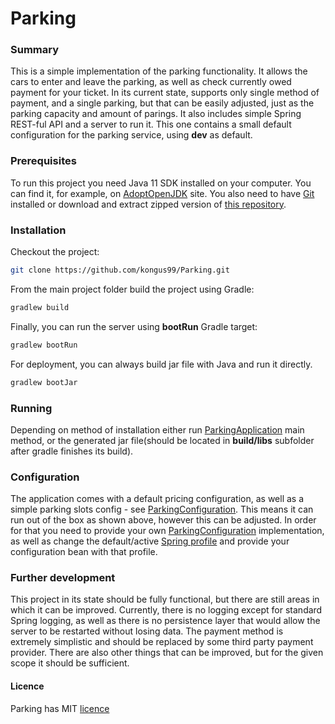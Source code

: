 # Parking
### Summary
This is a simple implementation of the parking functionality. It allows the cars to enter and leave the parking, 
as well as check currently owed payment for your ticket. In its current state, supports only single method of payment, 
and a single parking, but that can be easily adjusted, just as the parking capacity and amount of parings. 
It also includes simple Spring REST-ful API and a server to run it. This one contains a small default configuration 
for the parking service, using **dev** as default.
### Prerequisites
To run this project you need Java 11 SDK installed on your computer. You can find it, for example, on 
[AdoptOpenJDK](https://adoptopenjdk.net) site. You also need to have [Git](https://git-scm.com/) installed or download and
extract zipped version of [this repository](https://github.com/kongus99/Parking).
### Installation 
Checkout the project:
```bash
git clone https://github.com/kongus99/Parking.git
```
From the main project folder build the project using Gradle:
```bash
gradlew build
```
Finally, you can run the server using **bootRun** Gradle target:
```bash
gradlew bootRun
```
For deployment, you can always build jar file with Java and run it directly.
```bash
gradlew bootJar
```
### Running
Depending on method of installation either run 
[ParkingApplication](https://github.com/kongus99/Parking/blob/master/src/main/java/org/parking/ParkingApplication.java)
main method, or the generated jar file(should be located in **build/libs** subfolder after gradle finishes its build).
### Configuration
The application comes with a default pricing configuration, as well as a simple parking slots config - see 
[ParkingConfiguration](https://github.com/kongus99/Parking/blob/master/src/main/java/org/parking/conf/ParkingConfiguration.java). 
This means it can run out of the box as shown above, however this can be adjusted. In order for that you need to provide your
own [ParkingConfiguration](https://github.com/kongus99/Parking/blob/master/src/main/java/org/parking/conf/ParkingConfiguration.java) implementation,
as well as change the default/active [Spring profile](https://www.baeldung.com/spring-profiles) and provide your configuration bean with that profile.
### Further development
This project in its state should be fully functional, but there are still areas in which it can be improved. Currently, there is no logging
except for standard Spring logging, as well as there is no persistence layer that would allow the server to be restarted without
losing data. The payment method is extremely simplistic and should be replaced by some third party payment provider. There are also other things that can be improved, but for the given scope it should be sufficient.

#### Licence
Parking has MIT [licence](https://github.com/kongus99/Parking/blob/master/LICENCE)
 
